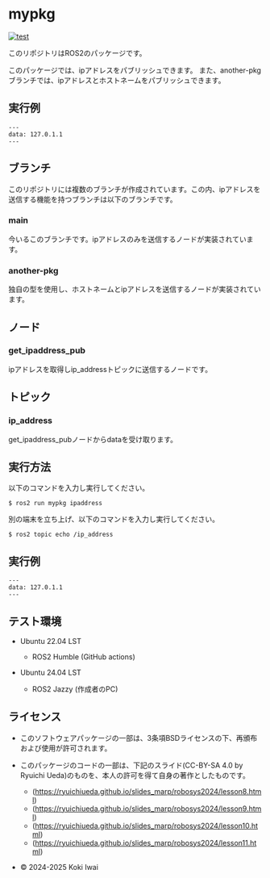 # mypkg

[![test](https://github.com/ookami-koki/mypkg/actions/workflows/test.yml/badge.svg)](https://github.com/ookami-koki/mypkg/actions/workflows/test.yml)

このリポジトリはROS2のパッケージです。

このパッケージでは、ipアドレスをパブリッシュできます。
また、another-pkgブランチでは、ipアドレスとホストネームをパブリッシュできます。

## 実行例

```
---
data: 127.0.1.1
---

```

## ブランチ
このリポジトリには複数のブランチが作成されています。この内、ipアドレスを送信する機能を持つブランチは以下のブランチです。
### main
今いるこのブランチです。ipアドレスのみを送信するノードが実装されています。
### another-pkg
独自の型を使用し、ホストネームとipアドレスを送信するノードが実装されています。

## ノード
### get_ipaddress_pub

ipアドレスを取得しip_addressトピックに送信するノードです。

## トピック
### ip_address

get_ipaddress_pubノードからdataを受け取ります。


## 実行方法

以下のコマンドを入力し実行してください。

```
$ ros2 run mypkg ipaddress
```

別の端末を立ち上げ、以下のコマンドを入力し実行してください。

```
$ ros2 topic echo /ip_address
```

## 実行例

```
---
data: 127.0.1.1
---

```

## テスト環境
- Ubuntu 22.04 LST
    - ROS2 Humble (GitHub actions)

- Ubuntu 24.04 LST
    - ROS2 Jazzy (作成者のPC)
## ライセンス
- このソフトウェアパッケージの一部は、3条項BSDライセンスの下、再頒布および使用が許可されます。
- このパッケージのコードの一部は、下記のスライド(CC-BY-SA 4.0 by Ryuichi Ueda)のものを、本人の許可を得て自身の著作としたものです。
    - (https://ryuichiueda.github.io/slides_marp/robosys2024/lesson8.html)
    - (https://ryuichiueda.github.io/slides_marp/robosys2024/lesson9.html)
    - (https://ryuichiueda.github.io/slides_marp/robosys2024/lesson10.html)
    - (https://ryuichiueda.github.io/slides_marp/robosys2024/lesson11.html)

- © 2024-2025 Koki Iwai
